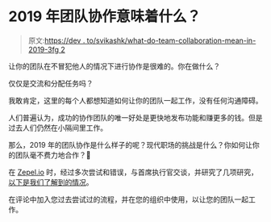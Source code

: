 # 2019 年团队协作意味着什么？

> 原文:[https://dev . to/svikashk/what-do-team-collaboration-mean-in-2019-3fg 2](https://dev.to/svikashk/what-does-team-collaboration-mean-in-2019-3fg2)

让你的团队在不冒犯他人的情况下进行协作是很难的。你在做什么？

仅仅是交流和分配任务吗？

我敢肯定，这里的每个人都想知道如何让你的团队一起工作，没有任何沟通障碍。

人们普遍认为，成功的协作团队的唯一好处是更快地发布功能和赚更多的钱。但是过去人们仍然在小隔间里工作。

那么，2019 年的团队协作是什么样子的呢？现代职场的挑战是什么？你如何让你的团队毫不费力地合作？🤔

在 [Zepel.io](https://zepel.io//?utm_source=devto&utm_medium=successfulteamcollaboration) 时，经过多次尝试和错误，与首席执行官交谈，并研究了几项研究，[以下是我们了解到的情况](https://blog.zepel.io/successful-team-collaboration/?utm_source=devto&utm_medium=successfulteamcollaboration)。

在评论中加入您过去尝试过的流程，并在您的组织中使用，以让您的团队一起工作。